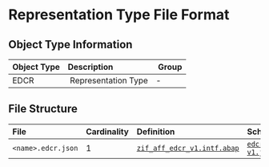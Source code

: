 # Representation Type File Format

## Object Type Information

Object Type | Description | Group
:--- | :--- | :---
EDCR | Representation Type | -

## File Structure

File | Cardinality | Definition | Schema | Example
:--- | :--- | :--- | :--- | :---
`<name>.edcr.json` | 1 | [`zif_aff_edcr_v1.intf.abap`](./type/zif_aff_edcr_v1.intf.abap) | [`edcr-v1.json`](./edcr-v1.json) | [`z_aff_example_edcr.edcr.json`](./examples/z_aff_example_edcr.edcr.json)
